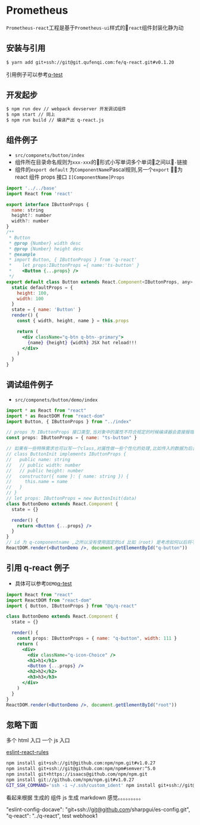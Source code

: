 # Prometheus

`Prometheus-react`工程是基于`Prometheus-ui`样式的`react`组件封装化静为动

## 安装与引用

```bash
$ yarn add git+ssh://git@git.qufenqi.com:fe/q-react.git#v0.1.20
```

引用例子可以参考[q-test](https://git.qufenqi.com/lizhuo/q-test)

## 开发起步

```bash
$ npm run dev // webpack devserver 开发调试组件
$ npm start // 同上
$ npm run build // 编译产出 q-react.js
```

## 组件例子

- `src/componets/button/index`
- 组件所在目录命名规则为`xxx-xxx`的形式小写单词多个单词之间以`-`链接
- 组件的`export default` 为`ComponentName`Pascal规则,另一个`export` 为react 组件 props 接口 `I[ComponentName]Props`

```jsx
import '../../base'
import React from 'react'

export interface IButtonProps {
  name: string
  height?: number
  width?: number
}
/**
 * Button
 * @prop {Number} width desc
 * @prop {Number} height desc
 * @example
 * import Button, { IButtonProps } from 'q-react'
 *    let props:IButtonProps ={ name:'ts-button' }
 *    <Button {...props} />
 */
export default class Button extends React.Component<IButtonProps, any> {
  static defaultProps = {
    height: 100,
    width: 100
  }
  state = { name: 'Button' }
  render() {
    const { width, height, name } = this.props

    return (
      <div className="q-btn q-btn--primary">
        {name} {height} {width} JSX hot reload!!!
      </div>
    )
  }
}
```

## 调试组件例子

- `src/componets/button/demo/index`

```jsx
import * as React from "react"
import * as ReactDOM from "react-dom"
import Button, { IButtonProps } from "../index"

// props 为 IButtonProps 接口类型,当对象中的属性不符合规定的时候编译器会直接报错
const props: IButtonProps = { name: "ts-button" }

// 如果有一些特殊需求也可以写一个class,对属性做一些个性化的处理,比如传入的数据为后台接口取回来的data
// class ButtonInit implements IButtonProps {
//   public name: string
//   // public width: number
//   // public height: number
//   constructor({ name }: { name: string }) {
//     this.name = name
//   }
// }
// let props: IButtonProps = new ButtonInit(data)
class ButtonDemo extends React.Component {
  state = {}

  render() {
    return <Button {...props} />
  }
}
// id 为 q-componentname ,之所以没有使用固定的id 比如（root) 是考虑如何以后将不同的DEMO 页面合并在一起如果id 相同那么渲染就会报错
ReactDOM.render(<ButtonDemo />, document.getElementById("q-button"))
```

## 引用 q-react 例子

- 具体可以参考`DEMO`[q-test](https://git.qufenqi.com/lizhuo/q-test)

```jsx
import React from "react"
import ReactDOM from "react-dom"
import { Button, IButtonProps } from "@q/q-react"

class ButtonDemo extends React.Component {
  state = {}

  render() {
    const props: IButtonProps = { name: "q-button", width: 111 }
    return (
      <div>
        <div className="q-icon-Choice" />
        <h1>h1</h1>
        <Button {...props} />
        <h2>h2</h2>
        <h3>h3</h3>
      </div>
    )
  }
}
ReactDOM.render(<ButtonDemo />, document.getElementById("root")) 
```

## 忽略下面

多个 html 入口 一个 js 入口

[eslint-react-rules](https://github.com/yannickcr/eslint-plugin-react/tree/f80e7448a751cc587ab03ffc18468d9abd4c0cff/docs/rules)

```bash
npm install git+ssh://git@github.com:npm/npm.git#v1.0.27
npm install git+ssh://git@github.com:npm/npm#semver:^5.0
npm install git+https://isaacs@github.com/npm/npm.git
npm install git://github.com/npm/npm.git#v1.0.27
GIT_SSH_COMMAND='ssh -i ~/.ssh/custom_ident' npm install git+ssh://git@github.com:npm/npm.git
```

看起来根据 生成的 组件 js 生成 markdown 感觉。。。。。。。。。

"eslint-config-docave": "git+ssh://git@github.com/sharpgui/es-config.git",
"q-react": "../q-react",
test webhook1